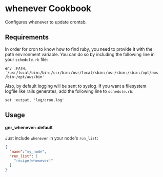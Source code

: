 whenever Cookbook
====================
Configures whenever to update crontab.

Requirements
------------
In order for cron to know how to find ruby, you need to provide it with the path environment variable. You can do so by including the following line in your `schedule.rb` file:

`env :PATH, '/usr/local/bin:/bin:/usr/bin:/usr/local/sbin:/usr/sbin:/sbin:/opt/aws/bin:/opt/aws/bin'`

Also, by default logging will be sent to syslog. If you want a filesystem logfile like rails generates, add the following line to `schedule.rb`:

`set :output, 'log/cron.log'`

Usage
-----
#### gnr_whenever::default
Just include `whenever` in your node's `run_list`:

```json
{
  "name":"my_node",
  "run_list": [
    "recipe[whenever]"
  ]
}
```

